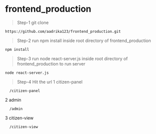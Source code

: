 # frontend_production

>Step-1 git clone 
  ```
  https://github.com/aadrika123/frontend_production.git
  ```
  
  >Step-2 run npm install inside root directory of frontend_production
  ```
  npm install
  ```

  >Step-3 run node react-server.js inside root directory of frontend_production to run server
  ```
  node react-server.js
  ```
  
  >Step-4 Hit the url
  1 citizen-panel
  ```
    /citizen-panel
  ```
   2 admin
  ```
    /admin
  ```
  3 citizen-view
  ```
    /citizen-view
  ```
 


